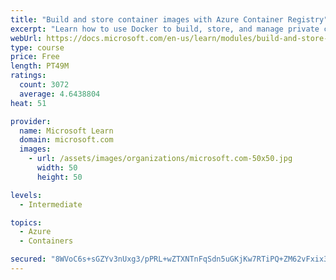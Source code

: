 ```yaml
---
title: "Build and store container images with Azure Container Registry"
excerpt: "Learn how to use Docker to build, store, and manage private container images with the Azure Container Registry."
webUrl: https://docs.microsoft.com/en-us/learn/modules/build-and-store-container-images/
type: course
price: Free
length: PT49M
ratings:
  count: 3072
  average: 4.6438804
heat: 51

provider:
  name: Microsoft Learn
  domain: microsoft.com
  images:
    - url: /assets/images/organizations/microsoft.com-50x50.jpg
      width: 50
      height: 50

levels:
  - Intermediate

topics:
  - Azure
  - Containers

secured: "8WVoC6s+sGZYv3nUxg3/pPRL+wZTXNTnFqSdn5uGKjKw7RTiPQ+ZM62vFxix32tcrAy9PnMVOVoHkiZooyBc6u6iLWzAFgO/7CnwVGvLR2RKTuWZcgUhLuQi21UuNIZsT4048EzcehB95+riblERD94UJ5J8dGUtUUFDbP9nygZrZKWLAS1O+iyvNGYmMt/3aV+aROUx94xM+TUIyOu3FygB8xRVT/mlkini69DFpFxIANoobmYEfqNOP3HlKskzA7EJoxjDPOgPbzu0Qchh93X8jTOTZCNfkKSv0n4qM+e6EeJc5i3rrhorwGk4YAKo268SHjZR6dZIjWiYPuHPcEExGfOeCNmdbd7YI8yG667GTTFBjy7vp/6ipxZ39u5oHUM7kkYAf0DwW4Dz7dxZdQg1r/2tmN8NldpjAgD1KfE=;+B42mj/BHD6WsxIaKITYiQ=="
---
```


